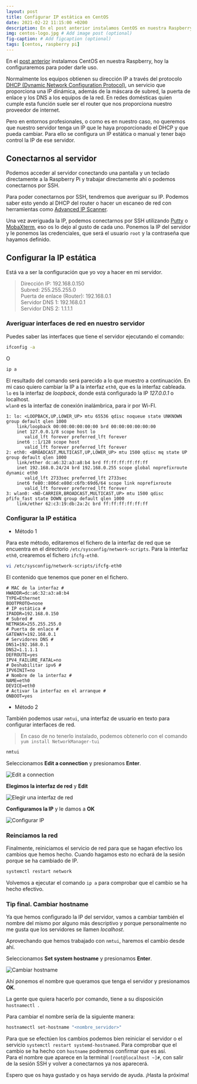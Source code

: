 ```yaml
---
layout: post
title: Configurar IP estática en CentOS
date: 2021-02-22 11:15:00 +0200
description: En el post anterior instalamos CentOS en nuestra Raspberry, hoy la configuraremos para poder darle uso. # Add post description (optional)
img: centos-logo.jpg # Add image post (optional)
fig-caption: # Add figcaption (optional)
tags: [centos, raspberry pi]
---
```


En el [post anterior][centosraspberry] instalamos CentOS en nuestra Raspberry, hoy la configuraremos para poder darle uso.

Normalmente los equipos obtienen su dirección IP a través del protocolo [DHCP (Dynamic Network Configuration Protocol)][dhcplink], un servicio que proporciona una IP dinámica, además de la máscara de subred, la puerta de enlace y los DNS a los equipos de la red. En redes domésticas quien cumple esta función suele ser el router que nos proporciona nuestro proveedor de internet.

Pero en entornos profesionales, o como es en nuestro caso, no queremos que nuestro servidor tenga un IP que le haya proporcionado el DHCP y que pueda cambiar. Para ello se configura un IP estática o manual y tener bajo control la IP de ese servidor.

## Conectarnos al servidor

Podemos acceder al servidor conectando una pantalla y un teclado directamente a la Raspberry Pi y trabajar directamente ahí o podemos conectarnos por SSH.

Para poder conectarnos por SSH, tendremos que averiguar su IP. Podemos saber esto yendo al DHCP del router o hacer un escaneo de red con herramientas como [Advanced IP Scanner][ipscanner].

Una vez averiguada la IP, podemos conectarnos por SSH utilizando [Putty][puttylink] o [MobaXterm][mobalink], eso os lo dejo al gusto de cada uno. Ponemos la IP del servidor y le ponemos las credenciales, que será el usuario `root` y la contraseña que hayamos definido.

## Configurar la IP estática

Está va a ser la configuración que yo voy a hacer en mi servidor.

> Dirección IP: 192.168.0.150  
> Subred: 255.255.255.0  
> Puerta de enlace (Router): 192.168.0.1  
> Servidor DNS 1: 192.168.0.1  
> Servidor DNS 2: 1.1.1.1

### Averiguar interfaces de red en nuestro servidor

Puedes saber las interfaces que tiene el servidor ejecutando el comando:

```bash
ifconfig -a
```

O

```bash
ip a
```

El resultado del comando será parecido a lo que muestro a continuación. En mi caso quiero cambiar la IP a la interfaz `eth0`, que es la interfaz cableada.  
`lo` es la interfaz de *loopback*, donde está configurado la IP *127.0.0.1* o localhost.  
`wlan0` es la interfaz de conexión inalámbrica, para ir por Wi-FI.

```plaintext
1: lo: <LOOPBACK,UP,LOWER_UP> mtu 65536 qdisc noqueue state UNKNOWN group default qlen 1000
    link/loopback 00:00:00:00:00:00 brd 00:00:00:00:00:00
    inet 127.0.0.1/8 scope host lo
       valid_lft forever preferred_lft forever
    inet6 ::1/128 scope host
       valid_lft forever preferred_lft forever
2: eth0: <BROADCAST,MULTICAST,UP,LOWER_UP> mtu 1500 qdisc mq state UP group default qlen 1000
    link/ether dc:a6:32:a3:a8:b4 brd ff:ff:ff:ff:ff:ff
    inet 192.168.0.24/24 brd 192.168.0.255 scope global noprefixroute dynamic eth0
       valid_lft 2733sec preferred_lft 2733sec
    inet6 fe80::806d:e80d:c6fb:69d6/64 scope link noprefixroute
       valid_lft forever preferred_lft forever
3: wlan0: <NO-CARRIER,BROADCAST,MULTICAST,UP> mtu 1500 qdisc pfifo_fast state DOWN group default qlen 1000
    link/ether 62:c3:19:db:2a:2c brd ff:ff:ff:ff:ff:ff
```

### Configurar la IP estática

* Método 1

Para este método, editaremos el fichero de la interfaz de red que se encuentra en el directorio `/etc/sysconfig/network-scripts`. Para la interfaz `eth0`, crearemos el fichero `ifcfg-eth0`.

```bash
vi /etc/sysconfig/network-scripts/ifcfg-eth0
```

El contenido que tenemos que poner en el fichero.

```plaintext
# MAC de la interfaz #
HWADDR=dc:a6:32:a3:a8:b4
TYPE=Ethernet
BOOTPROTO=none
# IP estática #
IPADDR=192.168.0.150
# Subred #
NETMASK=255.255.255.0
# Puerta de enlace #
GATEWAY=192.168.0.1
# Servidores DNS #
DNS1=192.168.0.1
DNS2=1.1.1.1
DEFROUTE=yes
IPV4_FAILURE_FATAL=no
# Deshabilitar ipv6 #
IPV6INIT=no
# Nombre de la interfaz #
NAME=eth0
DEVICE=eth0
# Activar la interfaz en el arranque #
ONBOOT=yes
```

* Método 2

También podemos usar `nmtui`, una interfaz de usuario en texto para configurar interfaces de red.

> En caso de no tenerlo instalado, podemos obtenerlo con el comando `yum install NetworkManager-tui`

```bash
nmtui
```

Seleccionamos **Edit a connection** y presionamos **Enter**.

![Edit a connection][nmtui01]  

**Elegimos la interfaz de red** y **Edit**

![Elegir una interfaz de red][nmtui02]

**Configuramos la IP** y le damos a **OK**

![Configurar IP][nmtui03]

### Reinciamos la red

Finalmente, reiniciamos el servicio de red para que se hagan efectivo los cambios que hemos hecho. Cuando hagamos esto no echará de la sesión porque se ha cambiado de IP.

```bash
systemctl restart network
```

Volvemos a ejecutar el comando `ip a` para comprobar que el cambio se ha hecho efectivo.

### Tip final. Cambiar hostname

Ya que hemos configurado la IP del servidor, vamos a cambiar también el nombre del mismo por alguno más descriptivo y porque personalmente no me gusta que los servidores se llamen *localhost*.

Aprovechando que hemos trabajado con `nmtui`, haremos el cambio desde ahí.

Seleccionamos **Set system hostname** y presionamos **Enter**.

![Cambiar hostname][nmtui04]

Ahí ponemos el nombre que queramos que tenga el servidor y presionamos **OK**.

La gente que quiera hacerlo por comando, tiene a su disposición `hostnamectl `.

Para cambiar el nombre sería de la siguiente manera:

```bash
hostnamectl set-hostname "<nombre_servidor>"
```

Para que se efectúen los cambios podemos bien reiniciar el servidor o el servicio `systemctl restart systemd-hostnamed`. Para comprobar que el cambio se ha hecho con `hostname` podremos confirmar que es así.  
Para el nombre que aparece en la terminal `[root@localhost ~]#`, con salir de la sesión SSH y volver a conectarnos ya nos aparecerá.

Espero que os haya gustado y os haya servido de ayuda. ¡Hasta la próxima!

[centosraspberry]: https://www.samurantech.com/instalar-centos-raspberry-pi/
[dhcplink]: https://es.wikipedia.org/wiki/Protocolo_de_configuraci%C3%B3n_din%C3%A1mica_de_host
[ipscanner]: https://www.advanced-ip-scanner.com/es/
[puttylink]: https://www.putty.org/
[mobalink]: https://mobaxterm.mobatek.net/download.html
[nmtui01]: {{site.baseurl}}/assets/img/posts/nmtui-01.png "Edit a connection"
[nmtui02]: {{site.baseurl}}/assets/img/posts/nmtui-02.png "Elegir una interfaz de red"
[nmtui03]: {{site.baseurl}}/assets/img/posts/nmtui-03.png "Configurar IP"
[nmtui04]: {{site.baseurl}}/assets/img/posts/nmtui-04.png "Cambiar hostname"

